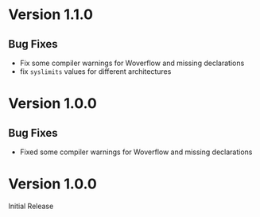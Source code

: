 # Version 1.1.0

## Bug Fixes

- Fix some compiler warnings for Woverflow and missing declarations
- fix `syslimits` values for different architectures

# Version 1.0.0

## Bug Fixes

- Fixed some compiler warnings for Woverflow and missing declarations


# Version 1.0.0

Initial Release
